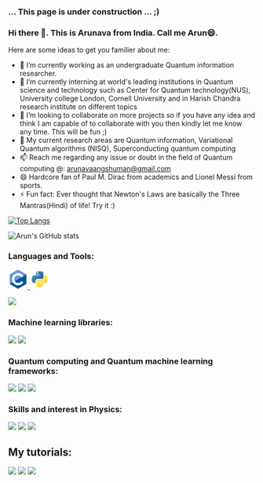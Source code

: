 ###  \... This page is under construction ... ;)

### Hi there 👋. This is Arunava from India. Call me Arun😄.



Here are some ideas to get you familier about me:

- 🔭 I’m currently working as an undergraduate Quantum information researcher. 
- 🌱 I’m currently interning at world's leading institutions in Quantum science and technology such as Center for Quantum technology(NUS), University college London, Cornell    University and in Harish Chandra research institute on different topics
- 👯 I’m looking to collaborate on more projects so if you have any idea and think I am capable of to collaborate with you then kindly let me know any time. This will be fun ;)
- 🤔 My current research areas are Quantum information, Variational Quantum algorithms (NISQ), Superconducting quantum computing
- 📫 Reach me regarding any issue or doubt in the field of Quantum computing @: arunavaangshuman@gmail.com 
- 😄 Hardcore fan of Paul M. Dirac from academics and Lionel Messi from sports.
- ⚡ Fun fact: Ever thought that Newton's Laws are basically the Three Mantras(Hindi) of life! Try it :)

[![Top Langs](https://github-readme-stats.vercel.app/api/top-langs/?username=ArunM69&theme=tokyonight)](https://github.com/ArunM69/github-readme-stats)

![Arun's GitHub stats](https://github-readme-stats.vercel.app/api?username=ArunM69&show_icons=true&theme=Gradient)



<h3 align="left">Languages and Tools:</h3>
<p align="left"> <a href="https://www.cprogramming.com/" target="_blank"> <img src="https://raw.githubusercontent.com/devicons/devicon/master/icons/c/c-original.svg" alt="c" width="40" height="40"/> </a> <a href="https://www.python.org" target="_blank"> <img src="https://raw.githubusercontent.com/devicons/devicon/master/icons/python/python-original.svg" alt="python" width="40" height="40"/> </a> </p><a href=""><img src="https://img.shields.io/badge/-Mathematica-313131?style=for-the-badge&labelColor=313131&logo=mathematica&logoColor=purple&color=313131"></img></a>

<h3 align="left">Machine learning libraries:</h3>
<a href=""><img src="https://img.shields.io/badge/-Numpy-313131?style=for-the-badge&labelColor=313131&logo=numpy&logoColor=purple&color=313131"></img></a>
<a href=""><img src="https://img.shields.io/badge/-Pytorch-313131?style=for-the-badge&labelColor=313131&logo=pytorch&logoColor=violet&color=313131"></img></a>

<h3 align="left">Quantum computing and Quantum machine learning frameworks:</h3>
<a href=""><img src="https://img.shields.io/badge/-Qiskit-313131?style=for-the-badge&labelColor=313131&logo=qiskit&logoColor=green&color=313131"></img></a>
<a href=""><img src="https://img.shields.io/badge/-Pennylane-313131?style=for-the-badge&labelColor=313131&logo=XANADU.AI&logoColor=blue&color=313131"></img></a>
<a href=""><img src="https://img.shields.io/badge/-CIRQ-313131?style=for-the-badge&labelColor=313131&logo=Google&logoColor=blue&color=313131"></img></a>

<h3 align="left">Skills and interest in Physics:</h3>
<a href=""><img src="https://img.shields.io/badge/-Quantum computing and information-313131?style=for-the-badge&labelColor=313131&logo=Quantum&logoColor=green&color=313131"></img></a>
<a href=""><img src="https://img.shields.io/badge/-Quantum sensing and metrology-313131?style=for-the-badge&labelColor=313131&logo=Quantum&logoColor=blue&color=313131"></img></a>
<a href=""><img src="https://img.shields.io/badge/-Quantum machine learning-313131?style=for-the-badge&labelColor=313131&logo=Quantum&logoColor=white&color=313031"></img></a>

## My tutorials:
[![](https://github-readme-stats.vercel.app/api/pin/?username=ArunM69&repo=PDE-using-VQA&bg_color=45,fc00ff,00dbde&title_color=fff&text_color=fff)](https://github.com/ArunM69/PDE-using-VQA)
[![](https://github-readme-stats.vercel.app/api/pin/?username=ArunM69&repo=Quantum-Simulation-to-learn-Quantum-gates&bg_color=45,fc00ff,00dbde&title_color=fff&text_color=fff)](https://github.com/ArunM69/Quantum-Simulation-to-learn-Quantum-gates)
[![](https://github-readme-stats.vercel.app/api/pin/?username=ArunM69&repo=Self-projects&bg_color=45,fc00ff,00dbde&title_color=fff&text_color=fff)](https://github.com/ArunM69/Self-projects)

